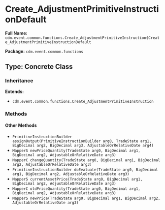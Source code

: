# Create_AdjustmentPrimitiveInstructionDefault

**Full Name:** `cdm.event.common.functions.Create_AdjustmentPrimitiveInstruction$Create_AdjustmentPrimitiveInstructionDefault`

**Package:** `cdm.event.common.functions`

## Type: Concrete Class

### Inheritance

**Extends:**
- `cdm.event.common.functions.Create_AdjustmentPrimitiveInstruction`

### Methods

#### Other Methods

- `PrimitiveInstructionBuilder assignOutput(PrimitiveInstructionBuilder arg0, TradeState arg1, BigDecimal arg2, BigDecimal arg3, AdjustableOrRelativeDate arg4)`
- `MapperS newPriceQuantity(TradeState arg0, BigDecimal arg1, BigDecimal arg2, AdjustableOrRelativeDate arg3)`
- `MapperC changeQuantity(TradeState arg0, BigDecimal arg1, BigDecimal arg2, AdjustableOrRelativeDate arg3)`
- `PrimitiveInstructionBuilder doEvaluate(TradeState arg0, BigDecimal arg1, BigDecimal arg2, AdjustableOrRelativeDate arg3)`
- `MapperS currentAssetPrice(TradeState arg0, BigDecimal arg1, BigDecimal arg2, AdjustableOrRelativeDate arg3)`
- `MapperC oldPriceQuantity(TradeState arg0, BigDecimal arg1, BigDecimal arg2, AdjustableOrRelativeDate arg3)`
- `MapperS newPrice(TradeState arg0, BigDecimal arg1, BigDecimal arg2, AdjustableOrRelativeDate arg3)`


